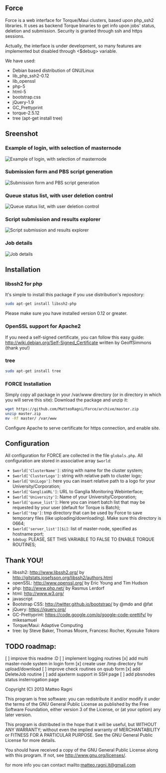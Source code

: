 Force
-----

Force is a web interface for Torque/Maui clusters, based upon php_ssh2 libraries. It uses as backend Torque binaries to get info upon jobs' status, deletion and submission.
Security is granted through ssh and https sessions.

Actually, the interface is under development, so many features are implemented but disabled through <$debug> variable. 

We have used:

- Debian based distribution of GNU/Linux
- lib_php_ssh2-0.12
- lib_openssl
- php-5
- html-5
- bootstrap.css
- jQuery-1.9
- GC_Prettyprint
- torque-2.5.12
- tree (apt-get install tree)

Sreenshot
---------
### Example of login, with selection of masternode ###
![Example of login, with selection of masternode](https://raw.github.com/MatteoRagni/Force/master/screenshot/login.PNG)
### Submission form and PBS script generation ###
![Submission form and PBS script generation](https://raw.github.com/MatteoRagni/Force/master/screenshot/submit.PNG)
### Queue status list, with user deletion control ###
![Queue status list, with user deletion control](https://raw.github.com/MatteoRagni/Force/master/screenshot/queue.PNG)
### Script submission and results explorer ###
![Script submission and results explorer](https://raw.github.com/MatteoRagni/Force/master/screenshot/explorer.PNG)
### Job details ###
![Job details](https://raw.github.com/MatteoRagni/Force/master/screenshot/detail.PNG)

Installation
------------

### libssh2 for php ###

It's simple to install this package if you use distribution's repository:
```` sh
sudo apt-get install libssh2-php
````
Please make sure you have installed version 0.12 or greater.

### OpenSSL support for Apache2 ###

If you need a self-signed certificate, you can follow this easy guide:
http://wiki.debian.org/Self-Signed_Certificate
written by GeoffSimmons (thank you!)

### tree ###
```` sh
sudo apt-get install tree
````

### FORCE Installation ###

Simply copy all package in your /var/www directory (or in directory in which you will serve this site):
Download the package and unzip it:
```` sh
wget https://github.com/MatteoRagni/Force/archive/master.zip
unzip master.zip
mv -Rf master/ /var/www
```` 
Configure Apache to serve certificate for https connection, and enable site.

Configuration
-------------
All configuration for FORCE are collected in the file `globals.php`. All configuration are stored in associative array `$world`:
- `$world['ClusterName']`: string with name for the cluster system;
- `$world['ClusterLogo']`: string with relative path to cluster logo;
- `$world['UniLogo']`: here you can insert relative path to a logo for your University/Corporation;
- `$world['GangliaURL']`: URL to Ganglia Monitoring Webinterface;
- `$world['University']`: Name of your University/Corporation;
- `$world['queue_list']`: Here you can insert batch list that may be requested by your user (default for Torque is Batch);
- `$world['tmp']`: tmp directory that can be used by Force to save temporary files (like uploading/downloading). Make sure this directory is 0664;
- `$world['server_list'][$i]`: list of master-node, specified as hostname:port;
- `$debug`: PLEASE, SET THIS VARIABLE TO FALSE TO ENABLE TORQUE ROUTINES;

Thank YOU!
----------

- libssh2: http://www.libssh2.org/ by http://gitstats.josefsson.org/libssh2/authors.html
- openSSL: http://www.openssl.org/ by Eric Young and Tim Hudson
- php: http://www.php.net/ by Rasmus Lerdorf
- html: http://www.w3.org/
- javascript
- Bootstrap CSS: http://twitter.github.io/bootstrap/ by @mdo and @fat
- jQuery: https://jquery.org/
- GC-Prettyprint: https://code.google.com/p/google-code-prettify/ by mikesamuel
- Torque/Maui: Adaptive Computing
- tree: by Steve Baker, Thomas Moore, Francesc Rocher, Kyosuke Tokoro


TODO roadmap:
-------------

[ ] improve this readme :D
[ ] implement logging routines
[x] add multi master-node system in login form
[x] create user /tmp directory for upload/download
[ ] improve check routines on qsub form
[x] add DeleteJob routine
[ ] add ajaxterm support in SSH page
[ ] add pbsnodes status insterrogation page
 

Copyright (C) 2013 Matteo Ragni

This program is free software: you can redistribute it and/or modify
it under the terms of the GNU General Public License as published by
the Free Software Foundation, either version 3 of the License, or
(at your option) any later version.

This program is distributed in the hope that it will be useful,
but WITHOUT ANY WARRANTY; without even the implied warranty of
MERCHANTABILITY or FITNESS FOR A PARTICULAR PURPOSE.  See the
GNU General Public License for more details.

You should have received a copy of the GNU General Public License
along with this program.  If not, see <http://www.gnu.org/licenses/>.

for more info you can contact mailto:matteo.ragni.it@gmail.com

